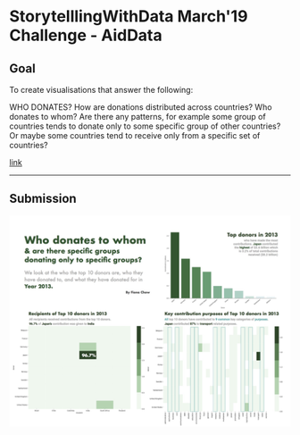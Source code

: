 # StorytelllingWithData March'19 Challenge - AidData

## Goal
To create visualisations that answer the following:

WHO DONATES? How are donations distributed across countries? Who donates to whom? Are there any patterns, for example some group of countries tends to donate only to some specific group of other countries? Or maybe some countries tend to receive only from a specific set of countries?

[link](http://www.storytellingwithdata.com/blog/2019/3/1/swdchallenge-visualize-this-data)

---
## Submission
![Visualisation](https://github.com/fifionachow/swd-aiddata-challenge/blob/master/swd-aiddata-visualisation.jpg)
